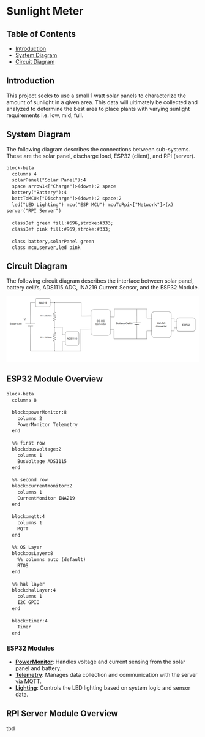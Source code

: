 # Sunlight Meter

## Table of Contents
- [Introduction](#introduction)
- [System Diagram](#system-diagram)
- [Circuit Diagram](#circuit-diagram)

## Introduction
This project seeks to use a small 1 watt solar panels to characterize the amount of sunlight in a given area. This data will ultimately be collected and analyzed to determine the best area to place plants with varying sunlight requirements i.e. low, mid, full.

## System Diagram
The following diagram describes the connections between sub-systems. These are the solar panel, discharge load, ESP32 (client), and RPI (server).

```mermaid
block-beta
  columns 4
  solarPanel("Solar Panel"):4
  space arrow1<["Charge"]>(down):2 space
  battery("Battery"):4
  battToMCU<["Discharge"]>(down):2 space:2
  led("LED Lighting") mcu("ESP MCU") mcuToRpi<["Network"]>(x) server("RPI Server")
  
  classDef green fill:#696,stroke:#333;
  classDef pink fill:#969,stroke:#333;

  class battery,solarPanel green
  class mcu,server,led pink
```


## Circuit Diagram
The following circuit diagram describes the interface between solar panel, battery cell/s, ADS1115 ADC, INA219 Current Sensor, and the ESP32 Module.

![alt text](/solar_meter/Documents/Images/solar_meter_circuit_diagram.png)


## ESP32 Module Overview

```mermaid
block-beta
  columns 8

  block:powerMonitor:8
    columns 2
    PowerMonitor Telemetry
  end

  %% first row
  block:busvoltage:2
    columns 1
    BusVoltage ADS1115
  end

  %% second row
  block:currentmonitor:2
    columns 1
    CurrentMonitor INA219
  end

  block:mqtt:4
    columns 1
    MQTT
  end

  %% OS Layer
  block:osLayer:8
    %% columns auto (default)
    RTOS
  end

  %% hal layer
  block:halLayer:4
    columns 1
    I2C GPIO
  end

  block:timer:4
    Timer 
  end

```

### ESP32 Modules
- **[PowerMonitor](/solar_meter/Documents/AppNotes/PowerMonitor.md)**: Handles voltage and current sensing from the solar panel and battery.
- **[Telemetry](/solar_meter/Documents/AppNotes/Telemetry.md)**: Manages data collection and communication with the server via MQTT.
- **[Lighting](/solar_meter/Documents/AppNotes/Lighting.md)**: Controls the LED lighting based on system logic and sensor data.

## RPI Server Module Overview

tbd



